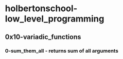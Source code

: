 # holbertonschool-low_level_programming
## 0x10-variadic_functions
### 0-sum_them_all - returns sum of all arguments
